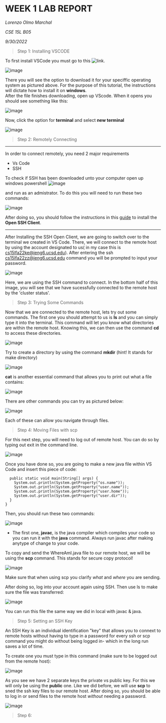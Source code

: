 WEEK 1 LAB REPORT 
============
*Lorenzo Olmo Marchal*

*CSE 15L B05*

*9/30/2022*

> Step 1: Installing VSCODE

To first install VSCode you must go to this ![link](https://code.visualstudio.com/).

![image](https://user-images.githubusercontent.com/114376800/193378834-f03b0e83-109e-4403-bda8-84e487bb9f96.png)

There you will see the option to download it for your speciffic operating system as pictured above. For the purpose
of this tutorial, the instructions will dictate how to install it on **windows**.  
After the file finishes downloading, open up VScode. When it opens you should see something like this:

![image](https://user-images.githubusercontent.com/114376800/193378965-dc8f1e3c-456c-48b1-812e-ccfd7d765627.png)

Now, click the option for **terminal** and select **new terminal**

![image](https://user-images.githubusercontent.com/114376800/193379041-78e71dca-4d4f-4ad9-889e-3a31130e5703.png)

> Step 2: Remotely Connecting

________________________________________________________________________________

In order to connect remotely, you need 2 major requirements
- Vs Code
- SSH

To check if SSH has been downloaded unto your computer open up windows powershell
![image](https://user-images.githubusercontent.com/114376800/193379157-f4b42727-7db7-4cf0-a63c-de2d15f09ae2.png)

and run as an admistrator. To do this you will need to run these two commands:

![image](https://user-images.githubusercontent.com/114376800/193379215-e466460e-1fef-46e0-b885-9f45992fe4b1.png) 

After doing so, you should follow the instructions in this [guide](https://learn.microsoft.com/en-us/windows-server/administration/openssh/openssh_install_firstuse?tabs=gui)
to install the **Open SSH Client**. 
______________________________________________________________________________

After Installing the SSH Open Client, we are going to switch over to the terminal we created in VS Code. There, we will connect to the remote host
by using the account designated to us( in my case this is cs15lfa22ke@ieng6.ucsd.edu). After entering the ssh cs15lfa22zz@ieng6.ucsd.edu command
you will be prompted to input your password.

![image](https://user-images.githubusercontent.com/114376800/193379549-5e5b02bf-0ed0-4019-a4c2-ce4d21e08147.png)

Here, we are using the SSH command to connect. In the bottom half of this image, you will see that we have sucessfully connected 
to the remote host by the 'cluster status'. 

> Step 3: Trying Some Commands

Now that we are connected to the remote host, lets try out some commands. The first one you should attempt to us is **ls** and you can simply
type it into the terminal. This command will let you know what directories are within the remote host. Knowing this, we can then use the command **cd** to access these directories.

![image](https://user-images.githubusercontent.com/114376800/193379734-757c7a3e-0671-4408-9a6d-a6218850d6c7.png)

Try to create a directory by using the command **mkdir** (hint! It stands for make directory)

![image](https://user-images.githubusercontent.com/114376800/193379778-1c0544a6-5c79-4d0b-a0fe-89cac98c5d25.png)

**cat** is another essential command that allows you to print out what a file contains:

![image](https://user-images.githubusercontent.com/114376800/193379881-3aa5c384-1a80-41c1-880c-b36e1f699677.png)


There are other commands you can try as pictured below:

![image](https://user-images.githubusercontent.com/114376800/193379843-1ecef9d1-3791-44ab-86a3-d1c00a0af74e.png)

Each of these can allow you navigate through files.

> Step 4: Moving Files with scp

For this next step, you will need to log out of remote host. You can do so by typing out exit in the command line. 

![image](https://user-images.githubusercontent.com/114376800/193379953-6747ddda-6b7f-4daf-a336-d239e0bf6e43.png)

Once you have done so, you are going to make a new java file within VS Code and insert this piece of code: 

```class WhereAmI {
  public static void main(String[] args) {
    System.out.println(System.getProperty("os.name"));
    System.out.println(System.getProperty("user.name"));
    System.out.println(System.getProperty("user.home"));
    System.out.println(System.getProperty("user.dir"));
  }
}
 ```
 Then, you should run these two commands: 
 
 ![image](https://user-images.githubusercontent.com/114376800/193380036-15bd7537-79b3-4423-9992-0c82557b57dc.png)
 
 - The first one, **javac**, is the java compiler which compiles your code so you can run it with the **java** command. Always run javac after making anytype of change to your code. 

To copy and send the WhereAmI.java file to our remote host, we will be using the **scp** command. This stands for secure copy protocol!

![image](https://user-images.githubusercontent.com/114376800/193380127-d718b765-5e1c-41a1-b9f8-a7139efb318e.png)

Make sure that when using scp you clarify *what* and *where* you are sending. 

After doing so, log into your account again using SSH. Then use ls to make sure the file was transferred:

![image](https://user-images.githubusercontent.com/114376800/193381223-7fe01ecb-5f9e-4287-9950-3ecb89013762.png)

You can run this file the same way we did in local with javac & java.

> Step 5: Setting an SSH Key

An SSH Key is an individual identification "key" that allows you to connext to remote hosts without having to type in a password for every ssh or scp command you might do without being logged in- which in the long run saves a lot of time. 

To create one you must type in this command (make sure to be logged out from the remote host): 

![image](https://user-images.githubusercontent.com/114376800/193383801-35975b8e-490a-46ca-814f-dacbee90e3c0.png)

As you see we have 2 separate keys the private vs public key. For this we will only be using the **public** one. Like we did before, we will use **scp** to sned the ssh key files to our remote host. After doing so, you should be able to log in or send files to the remote host *without* needing a password. 

![image](https://user-images.githubusercontent.com/114376800/193383893-ff5ae121-a9ad-4bf3-91c5-b6dbd46b553a.png)


> Step 6:









 
 















